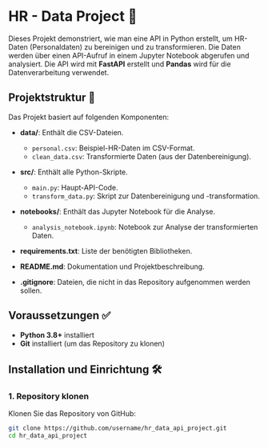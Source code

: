 # HR - Data Project 🚀

Dieses Projekt demonstriert, wie man eine API in Python erstellt, um HR-Daten (Personaldaten) zu bereinigen und zu transformieren. Die Daten werden über einen API-Aufruf in einem Jupyter Notebook abgerufen und analysiert. Die API wird mit **FastAPI** erstellt und **Pandas** wird für die Datenverarbeitung verwendet.

## Projektstruktur 📂

Das Projekt basiert auf folgenden Komponenten:

- **data/**: Enthält die CSV-Dateien.
  - `personal.csv`: Beispiel-HR-Daten im CSV-Format.
  - `clean_data.csv`: Transformierte Daten (aus der Datenbereinigung).
  
- **src/**: Enthält alle Python-Skripte.
  - `main.py`: Haupt-API-Code.
  - `transform_data.py`: Skript zur Datenbereinigung und -transformation.

- **notebooks/**: Enthält das Jupyter Notebook für die Analyse.
  - `analysis_notebook.ipynb`: Notebook zur Analyse der transformierten Daten.

- **requirements.txt**: Liste der benötigten Bibliotheken.
- **README.md**: Dokumentation und Projektbeschreibung.
- **.gitignore**: Dateien, die nicht in das Repository aufgenommen werden sollen.

## Voraussetzungen ✅

- **Python 3.8+** installiert
- **Git** installiert (um das Repository zu klonen)

## Installation und Einrichtung 🛠️

### 1. Repository klonen

Klonen Sie das Repository von GitHub:

```bash
git clone https://github.com/username/hr_data_api_project.git
cd hr_data_api_project
